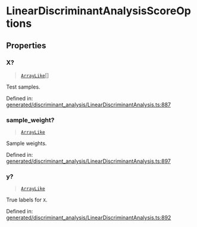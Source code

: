 # LinearDiscriminantAnalysisScoreOptions

## Properties

### X?

> [`ArrayLike`](../types/ArrayLike.md)[]

Test samples.

Defined in:  [generated/discriminant\_analysis/LinearDiscriminantAnalysis.ts:887](https://github.com/transitive-bullshit/scikit-learn-ts/blob/92ab806/packages/sklearn/src/generated/discriminant_analysis/LinearDiscriminantAnalysis.ts#L887)

### sample\_weight?

> [`ArrayLike`](../types/ArrayLike.md)

Sample weights.

Defined in:  [generated/discriminant\_analysis/LinearDiscriminantAnalysis.ts:897](https://github.com/transitive-bullshit/scikit-learn-ts/blob/92ab806/packages/sklearn/src/generated/discriminant_analysis/LinearDiscriminantAnalysis.ts#L897)

### y?

> [`ArrayLike`](../types/ArrayLike.md)

True labels for `X`.

Defined in:  [generated/discriminant\_analysis/LinearDiscriminantAnalysis.ts:892](https://github.com/transitive-bullshit/scikit-learn-ts/blob/92ab806/packages/sklearn/src/generated/discriminant_analysis/LinearDiscriminantAnalysis.ts#L892)
